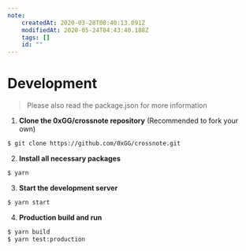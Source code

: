```yaml
---
note:
    createdAt: 2020-03-28T08:40:13.091Z
    modifiedAt: 2020-05-24T04:43:40.188Z
    tags: []
    id: ""
---
```

# Development

> Please also read the package.json for more information

1. **Clone the 0xGG/crossnote repository** (Recommended to fork your own)

```bash
$ git clone https://github.com/0xGG/crossnote.git
```

2. **Install all necessary packages**

```bash
$ yarn
```

3. **Start the development server**

```bash
$ yarn start
```

4. **Production build and run**

```bash
$ yarn build
$ yarn test:production
```

